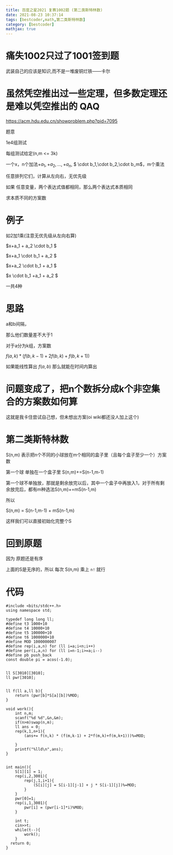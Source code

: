 ```yaml
---
title: 百度之星2021 复赛1002题 (第二类斯特林数)
date: 2021-08-23 10:37:14
tags: [bestcoder,math,第二类斯特林数]
category: [bestcoder]
mathjax: true
---
```


# 痛失1002只过了1001签到题

武装自己的应该是知识,而不是一堆废铜烂铁——卡尔

# 虽然凭空推出过一些定理，但多数定理还是难以凭空推出的 QAQ

https://acm.hdu.edu.cn/showproblem.php?pid=7095

题意

1e4组测试

每组测试给定(n,m <= 3k)

一个x，n个加法$+a_1,+a_2,...,+a_n$, $ \cdot b_1,\cdot b_2,\cdot b_m$，m个乘法

任意排列它们，计算从左向右，无优先级

如果 任意变量，两个表达式值都相同，那么两个表达式本质相同

求本质不同的方案数

# 例子

如2加1乘(注意无优先级从左向右算)

$x+a_1 + a_2 \cdot b_1 $

$x+a_1 \cdot b_1 + a_2 $

$x+a_2 \cdot b_1 + a_1 $

$x \cdot b_1 +a_1 + a_2 $

一共4种

# 思路

a和b间隔，

那么他们数量差不大于1

对于a分为k组，方案数

$f(a,k) * (f(b,k-1)+2f(b,k)+f(b,k+1))$

如果能线性算出 $f(a,b)$ 那么就能在时间内算出

# 问题变成了，把n个数拆分成k个非空集合的方案数如何算

这就是我卡住尝试自己想，但未想出方案(oi wiki都还没人加上这个)

# 第二类斯特林数

S(n,m) 表示把n个不同的小球放在m个相同的盒子里（且每个盒子至少一个）方案数

第一个球 单独在一个盒子里 S(n,m)+=S(n-1,m-1)

第一个球不单独放，那就是剩余放完以后，其中一个盒子中再放入1，对于所有剩余放完后，都有m种选法S(n,m)+=mS(n-1,m)

所以

S(n,m) = S(n-1,m-1) + mS(n-1,m)

这样我们可以直接初始化完整个S

# 回到原题

因为 原题还是有序

上面的S是无序的，所以 每次 S(n,m) 乘上 `n!` 就行

# 代码

```cplusplus
#include <bits/stdc++.h>
using namespace std;

typedef long long ll;
#define t3 1000+10
#define t4 10000+10
#define t5 100000+10
#define t6 1000000+10
#define MOD 1000000007
#define rep(i,a,n) for (ll i=a;i<n;i++)
#define per(i,a,n) for (ll i=n-1;i>=a;i--)
#define pb push_back
const double pi = acos(-1.0);


ll S[3010][3010];
ll pwr[3010];


ll f(ll a,ll b){
    return (pwr[b]*S[a][b])%MOD;
}

void work(){
    int n,m;
    scanf("%d %d",&n,&m);
    if(n>m)swap(n,m);
    ll ans = 0;
    rep(k,1,n+1){
        (ans+= f(n,k) * (f(m,k-1) + 2*f(m,k)+f(m,k+1)))%=MOD;

    }
    printf("%lld\n",ans);
}


int main(){
    S[1][1] = 1;
    rep(i,2,3001){
        rep(j,1,i+1){
            (S[i][j] = S[i-1][j-1] + j * S[i-1][j])%=MOD;
        }
    }
    pwr[0]=1;
    rep(i,1,3001){
        pwr[i] = (pwr[i-1]*i)%MOD;
    }

    int t;
    cin>>t;
    while(t--){
        work();
    }
  return 0;
}


```







